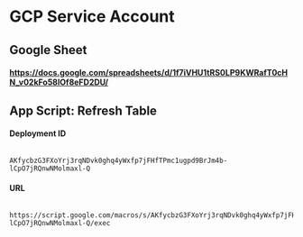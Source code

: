 # GCP Service Account

## Google Sheet
#### https://docs.google.com/spreadsheets/d/1f7iVHU1tRS0LP9KWRafT0cHN_v02kFo58lOf8eFD2DU/

## App Script: Refresh Table

#### Deployment ID
```

AKfycbzG3FXoYrj3rqNDvk0ghq4yWxfp7jFHfTPmc1ugpd9BrJm4b-lCpO7jRQnwNMolmaxl-Q

```

#### URL
```

https://script.google.com/macros/s/AKfycbzG3FXoYrj3rqNDvk0ghq4yWxfp7jFHfTPmc1ugpd9BrJm4b-lCpO7jRQnwNMolmaxl-Q/exec

```
